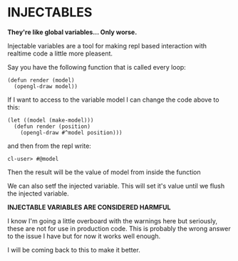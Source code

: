 INJECTABLES
===========

**They're like global variables... Only worse.**

Injectable variables are a tool for making repl based interaction with realtime code
a little more pleasent.

Say you have the following function that is called every loop:

    (defun render (model)
      (opengl-draw model))
  
If I want to access to the variable model I can change the code above to this:

    (let ((model (make-model)))
      (defun render (position)
        (opengl-draw #^model position)))
      
and then from the repl write:

    cl-user> #@model

Then the result will be the value of model from inside the function

We can also setf the injected variable. This will set it's value until we flush the injected
variable.
    
**INJECTABLE VARIABLES ARE CONSIDERED HARMFUL**

I know I'm going a little overboard with the warnings here but seriously, these are not for use
in production code. This is probably the wrong answer to the issue I have but for now it works
well enough.

I will be coming back to this to make it better.
